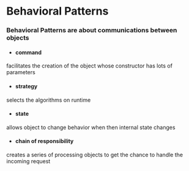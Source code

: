 # Behavioral Patterns

### Behavioral Patterns are about communications between objects

- #### command
facilitates the creation of the object whose constructor has lots of parameters

- #### strategy
selects the algorithms on runtime

- #### state
allows object to change behavior when then internal state changes 

- #### chain of responsibility
creates a series of processing objects to get the chance to handle the incoming request

